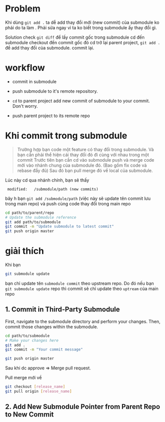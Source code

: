 


# Problem
Khi dùng `git add .` ta dễ add thay đổi mới (new commit) của submodule ko phải do ta làm . Phải sửa ngay vì ta ko biết trong submodule ấy thay đổi gì.

Solution check `git diff` để lấy  commit gốc trong submodule
cd đến submodule checkout đến commit gốc đó
cd trở lại parent project, `git add .` để add thay đổi của submodule.
commit lại.

#  workflow

- commit in submodule 
- push submodule to it's remote repository. 

- `cd` to parent project add new commit of submodule to your commit. Don't worry.
- push parent project to its remote repo

# Khi commit trong submodule

>Trường hợp bạn code một feature có thay đổi trong submodule. Và bạn cần phải thể hiện cái thay đổi đó đi cùng với nhau trong một commit
Trước tiên bạn cần cd vào submodule push và merge code mới vào nhánh chung của submodule đó. (Bao gồm fix code và rebase đầy đủ)
Sau đó bạn pull merge đó về local của submodule.

Lúc này cd qua nhánh chính, bạn sẽ thấy
```
 modified:   /submodule/path (new commits)
```
bây h bạn `git add /submodule/path` (việc này sẽ update tên commit lưu trong main repo) và push cùng code thay đổi trong main repo
```sh
cd path/to/parent/repo
# Update the submodule reference
git add path/to/submodule
git commit -m "Update submodule to latest commit"
git push origin master
```

# giải thích
Khi bạn 
```sh
git submodule update
```
bạn chỉ update tên `submodule commit` theo upstream repo. Do đó nếu bạn `git submodule update` repo thì commit sẽ chỉ update theo `uptream` của main repo



## 1. Commit in Third-Party Submodule

First, navigate to the submodule directory and perform your changes. Then, commit those changes within the submodule.
```sh
cd path/to/submodule
# Make your changes here
git add .
git commit -m "Your commit message"

```

```sh
git push origin master
```
Sau khi dc approve => Merge pull request.

Pull merge mới về
```sh
git checkout [release_name]
git pull origin [release_name]
```

## 2. Add New Submodule Pointer from Parent Repo to New Commit


